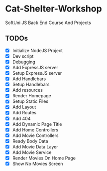 # Cat-Shelter-Workshop
SoftUni JS Back End Course And Projects

## TODOs
 - [x] Initialize NodeJS Project
 - [x] Dev script
 - [x] Debugging
 - [x] Add ExpressJS server
 - [x] Setup ExpressJS server
 - [x] Add Handlebars
 - [x] Setup Handlebars
 - [x] Add resources
 - [x] Render Homepage
 - [x] Setup Static Files
 - [x] Add Layout
 - [x] Add Routes
 - [x] Add 404
 - [x] Add Dynamic Page Title
 - [x] Add Home Controllers
 - [x] Add Movie Controllers
 - [x] Ready Body Data
 - [x] Add Movie Data Layer
 - [x] Add Movie Service
 - [x] Render Movies On Home Page
 - [x] Show No Movies Screen
